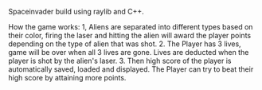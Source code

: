 Spaceinvader build using raylib and C++.

How the game works:
1, Aliens are separated into different types based on their color, firing the laser and hitting the alien will award the player points depending on the type of alien that was shot.
2. The Player has 3 lives, game will be over when all 3 lives are gone. Lives are deducted when the player is shot by the alien's laser.
3. Then high score of the player is automatically saved, loaded and displayed. The Player can try to beat their high score by attaining more points.
